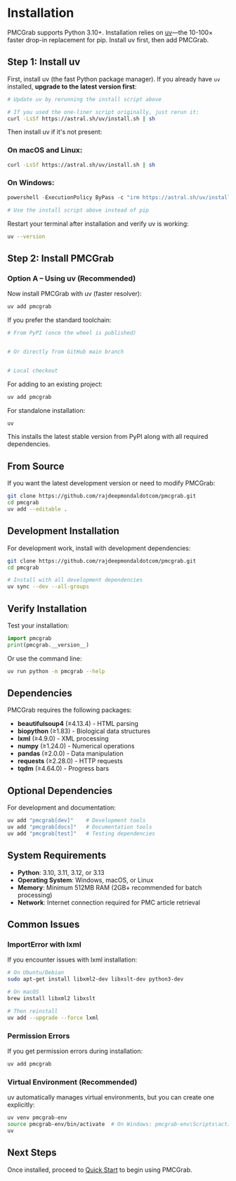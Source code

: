 # Installation

PMCGrab supports Python 3.10+. Installation relies on [uv](https://github.com/astral-sh/uv)—the 10-100× faster drop-in replacement for pip. Install uv first, then add PMCGrab.

## Step 1: Install uv

First, install uv (the fast Python package manager).
If you already have `uv` installed, **upgrade to the latest version first**:

```bash
# Update uv by rerunning the install script above

# If you used the one-liner script originally, just rerun it:
curl -LsSf https://astral.sh/uv/install.sh | sh
```

Then install uv if it's not present:

### On macOS and Linux:

```bash
curl -LsSf https://astral.sh/uv/install.sh | sh
```

### On Windows:

```powershell
powershell -ExecutionPolicy ByPass -c "irm https://astral.sh/uv/install.ps1 | iex"
```

<!-- Removed pip installation path -->

```bash
# Use the install script above instead of pip
```

Restart your terminal after installation and verify uv is working:

```bash
uv --version
```

## Step 2: Install PMCGrab

### Option A – Using uv (Recommended)

Now install PMCGrab with uv (faster resolver):

```bash
uv add pmcgrab
```

<!-- Removed pip option -->

If you prefer the standard toolchain:

```bash
# From PyPI (once the wheel is published)


# Or directly from GitHub main branch


# Local checkout

```

For adding to an existing project:

```bash
uv add pmcgrab
```

For standalone installation:

```bash
uv
```

This installs the latest stable version from PyPI along with all required dependencies.

## From Source

If you want the latest development version or need to modify PMCGrab:

```bash
git clone https://github.com/rajdeepmondaldotcom/pmcgrab.git
cd pmcgrab
uv add --editable .
```

## Development Installation

For development work, install with development dependencies:

```bash
git clone https://github.com/rajdeepmondaldotcom/pmcgrab.git
cd pmcgrab

# Install with all development dependencies
uv sync --dev --all-groups
```

## Verify Installation

Test your installation:

```python
import pmcgrab
print(pmcgrab.__version__)
```

Or use the command line:

```bash
uv run python -m pmcgrab --help
```

## Dependencies

PMCGrab requires the following packages:

- **beautifulsoup4** (≥4.13.4) - HTML parsing
- **biopython** (≥1.83) - Biological data structures
- **lxml** (≥4.9.0) - XML processing
- **numpy** (≥1.24.0) - Numerical operations
- **pandas** (≥2.0.0) - Data manipulation
- **requests** (≥2.28.0) - HTTP requests
- **tqdm** (≥4.64.0) - Progress bars

## Optional Dependencies

For development and documentation:

```bash
uv add "pmcgrab[dev]"    # Development tools
uv add "pmcgrab[docs]"   # Documentation tools
uv add "pmcgrab[test]"   # Testing dependencies
```

## System Requirements

- **Python**: 3.10, 3.11, 3.12, or 3.13
- **Operating System**: Windows, macOS, or Linux
- **Memory**: Minimum 512MB RAM (2GB+ recommended for batch processing)
- **Network**: Internet connection required for PMC article retrieval

## Common Issues

### ImportError with lxml

If you encounter issues with lxml installation:

```bash
# On Ubuntu/Debian
sudo apt-get install libxml2-dev libxslt-dev python3-dev

# On macOS
brew install libxml2 libxslt

# Then reinstall
uv add --upgrade --force lxml
```

### Permission Errors

If you get permission errors during installation:

```bash
uv add pmcgrab
```

### Virtual Environment (Recommended)

uv automatically manages virtual environments, but you can create one explicitly:

```bash
uv venv pmcgrab-env
source pmcgrab-env/bin/activate  # On Windows: pmcgrab-env\Scripts\activate
uv
```

## Next Steps

Once installed, proceed to [Quick Start](quick-start.md) to begin using PMCGrab.
